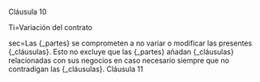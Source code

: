 Cláusula 10

Ti=Variación del contrato

sec=Las {_partes} se comprometen a no variar o modificar las presentes {_cláusulas}. Esto no excluye que las {_partes} añadan {_cláusulas} relacionadas con sus negocios en caso necesario siempre que no contradigan las {_cláusulas}.
Cláusula 11
